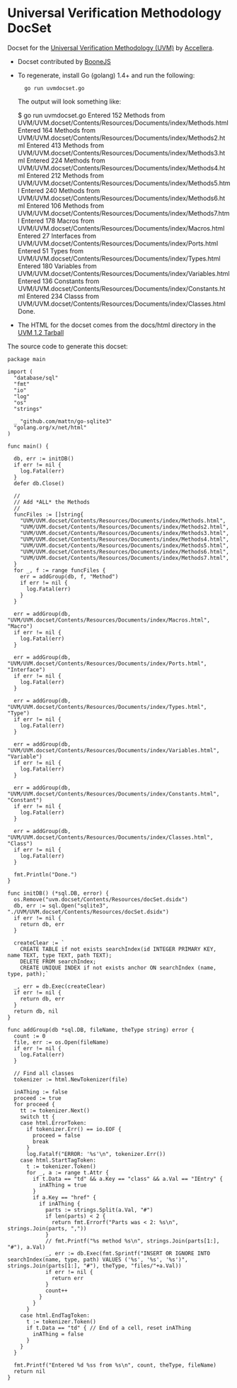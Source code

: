 Universal Verification Methodology DocSet
=======================

Docset for the [Universal Verification Methodology (UVM)](http://accellera.org/downloads/standards/uvm) by [Accellera](http://www.accellera.org).

* Docset contributed by [BooneJS](https://twitter.com/BooneJS)
* To regenerate, install Go (golang) 1.4+ and run the following:

        go run uvmdocset.go

  The output will look something like:

    $ go run uvmdocset.go
    Entered 152 Methods from UVM/UVM.docset/Contents/Resources/Documents/index/Methods.html
    Entered 164 Methods from UVM/UVM.docset/Contents/Resources/Documents/index/Methods2.html
    Entered 413 Methods from UVM/UVM.docset/Contents/Resources/Documents/index/Methods3.html
    Entered 224 Methods from UVM/UVM.docset/Contents/Resources/Documents/index/Methods4.html
    Entered 212 Methods from UVM/UVM.docset/Contents/Resources/Documents/index/Methods5.html
    Entered 240 Methods from UVM/UVM.docset/Contents/Resources/Documents/index/Methods6.html
    Entered 106 Methods from UVM/UVM.docset/Contents/Resources/Documents/index/Methods7.html
    Entered 178 Macros from UVM/UVM.docset/Contents/Resources/Documents/index/Macros.html
    Entered 27 Interfaces from UVM/UVM.docset/Contents/Resources/Documents/index/Ports.html
    Entered 51 Types from UVM/UVM.docset/Contents/Resources/Documents/index/Types.html
    Entered 180 Variables from UVM/UVM.docset/Contents/Resources/Documents/index/Variables.html
    Entered 136 Constants from UVM/UVM.docset/Contents/Resources/Documents/index/Constants.html
    Entered 234 Classs from UVM/UVM.docset/Contents/Resources/Documents/index/Classes.html
    Done.

* The HTML for the docset comes from the docs/html directory in the [UVM 1.2 Tarball](http://accellera.org/images/downloads/standards/uvm/uvm-1.2.tar.gz)

The source code to generate this docset:

    package main

    import (
      "database/sql"
      "fmt"
      "io"
      "log"
      "os"
      "strings"

      _ "github.com/mattn/go-sqlite3"
      "golang.org/x/net/html"
    )

    func main() {

      db, err := initDB()
      if err != nil {
        log.Fatal(err)
      }
      defer db.Close()

      //
      // Add *ALL* the Methods
      //
      funcFiles := []string{
        "UVM/UVM.docset/Contents/Resources/Documents/index/Methods.html",
        "UVM/UVM.docset/Contents/Resources/Documents/index/Methods2.html",
        "UVM/UVM.docset/Contents/Resources/Documents/index/Methods3.html",
        "UVM/UVM.docset/Contents/Resources/Documents/index/Methods4.html",
        "UVM/UVM.docset/Contents/Resources/Documents/index/Methods5.html",
        "UVM/UVM.docset/Contents/Resources/Documents/index/Methods6.html",
        "UVM/UVM.docset/Contents/Resources/Documents/index/Methods7.html",
      }
      for _, f := range funcFiles {
        err = addGroup(db, f, "Method")
        if err != nil {
          log.Fatal(err)
        }
      }

      err = addGroup(db, "UVM/UVM.docset/Contents/Resources/Documents/index/Macros.html", "Macro")
      if err != nil {
        log.Fatal(err)
      }

      err = addGroup(db, "UVM/UVM.docset/Contents/Resources/Documents/index/Ports.html", "Interface")
      if err != nil {
        log.Fatal(err)
      }

      err = addGroup(db, "UVM/UVM.docset/Contents/Resources/Documents/index/Types.html", "Type")
      if err != nil {
        log.Fatal(err)
      }

      err = addGroup(db, "UVM/UVM.docset/Contents/Resources/Documents/index/Variables.html", "Variable")
      if err != nil {
        log.Fatal(err)
      }

      err = addGroup(db, "UVM/UVM.docset/Contents/Resources/Documents/index/Constants.html", "Constant")
      if err != nil {
        log.Fatal(err)
      }

      err = addGroup(db, "UVM/UVM.docset/Contents/Resources/Documents/index/Classes.html", "Class")
      if err != nil {
        log.Fatal(err)
      }

      fmt.Println("Done.")
    }

    func initDB() (*sql.DB, error) {
      os.Remove("uvm.docset/Contents/Resources/docSet.dsidx")
      db, err := sql.Open("sqlite3", "./UVM/UVM.docset/Contents/Resources/docSet.dsidx")
      if err != nil {
        return db, err
      }

      createClear := `
        CREATE TABLE if not exists searchIndex(id INTEGER PRIMARY KEY, name TEXT, type TEXT, path TEXT);
        DELETE FROM searchIndex;
        CREATE UNIQUE INDEX if not exists anchor ON searchIndex (name, type, path);`

      _, err = db.Exec(createClear)
      if err != nil {
        return db, err
      }
      return db, nil
    }

    func addGroup(db *sql.DB, fileName, theType string) error {
      count := 0
      file, err := os.Open(fileName)
      if err != nil {
        log.Fatal(err)
      }

      // Find all classes
      tokenizer := html.NewTokenizer(file)

      inAThing := false
      proceed := true
      for proceed {
        tt := tokenizer.Next()
        switch tt {
        case html.ErrorToken:
          if tokenizer.Err() == io.EOF {
            proceed = false
            break
          }
          log.Fatalf("ERROR: '%s'\n", tokenizer.Err())
        case html.StartTagToken:
          t := tokenizer.Token()
          for _, a := range t.Attr {
            if t.Data == "td" && a.Key == "class" && a.Val == "IEntry" {
              inAThing = true
            }
            if a.Key == "href" {
              if inAThing {
                parts := strings.Split(a.Val, "#")
                if len(parts) < 2 {
                  return fmt.Errorf("Parts was < 2: %s\n", strings.Join(parts, ","))
                }
                // fmt.Printf("%s method %s\n", strings.Join(parts[1:], "#"), a.Val)
                _, err := db.Exec(fmt.Sprintf("INSERT OR IGNORE INTO searchIndex(name, type, path) VALUES ('%s', '%s', '%s')", strings.Join(parts[1:], "#"), theType, "files/"+a.Val))
                if err != nil {
                  return err
                }
                count++
              }
            }
          }
        case html.EndTagToken:
          t := tokenizer.Token()
          if t.Data == "td" { // End of a cell, reset inAThing
            inAThing = false
          }
        }
      }

      fmt.Printf("Entered %d %ss from %s\n", count, theType, fileName)
      return nil
    }
